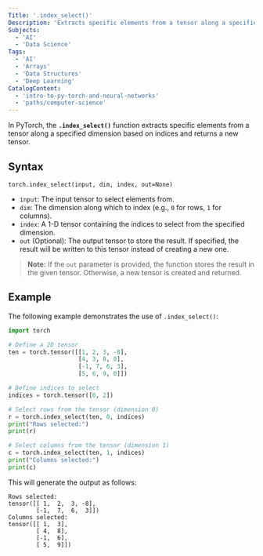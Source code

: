 ```yaml
---
Title: '.index_select()'
Description: 'Extracts specific elements from a tensor along a specified dimension based on indices and returns a new tensor.'
Subjects:
  - 'AI'
  - 'Data Science'
Tags:
  - 'AI'
  - 'Arrays'
  - 'Data Structures'
  - 'Deep Learning'
CatalogContent:
  - 'intro-to-py-torch-and-neural-networks'
  - 'paths/computer-science'
---
```


In PyTorch, the **`.index_select()`** function extracts specific elements from a tensor along a specified dimension based on indices and returns a new tensor.

## Syntax

```pseudo
torch.index_select(input, dim, index, out=None)
```

- `input`: The input tensor to select elements from.
- `dim`: The dimension along which to index (e.g., `0` for rows, `1` for columns).
- `index`: A 1-D tensor containing the indices to select from the specified dimension.
- `out` (Optional): The output tensor to store the result. If specified, the result will be written to this tensor instead of creating a new one.

> **Note:** If the `out` parameter is provided, the function stores the result in the given tensor. Otherwise, a new tensor is created and returned.

## Example

The following example demonstrates the use of `.index_select()`:

```py
import torch

# Define a 2D tensor
ten = torch.tensor([[1, 2, 3, -8],
                    [4, 3, 8, 0],
                    [-1, 7, 6, 3],
                    [5, 6, 9, 0]])

# Define indices to select
indices = torch.tensor([0, 2])

# Select rows from the tensor (dimension 0)
r = torch.index_select(ten, 0, indices)
print("Rows selected:")
print(r)

# Select columns from the tensor (dimension 1)
c = torch.index_select(ten, 1, indices)
print("Columns selected:")
print(c)
```

This will generate the output as follows:

```shell
Rows selected:
tensor([[ 1,  2,  3, -8],
        [-1,  7,  6,  3]])
Columns selected:
tensor([[ 1,  3],
        [ 4,  8],
        [-1,  6],
        [ 5,  9]])
```
